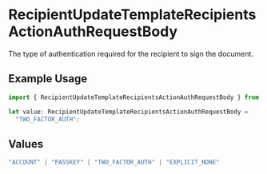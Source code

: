 # RecipientUpdateTemplateRecipientsActionAuthRequestBody

The type of authentication required for the recipient to sign the document.

## Example Usage

```typescript
import { RecipientUpdateTemplateRecipientsActionAuthRequestBody } from "@documenso/sdk-typescript/models/operations";

let value: RecipientUpdateTemplateRecipientsActionAuthRequestBody =
  "TWO_FACTOR_AUTH";
```

## Values

```typescript
"ACCOUNT" | "PASSKEY" | "TWO_FACTOR_AUTH" | "EXPLICIT_NONE"
```